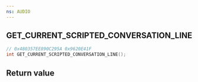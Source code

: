```yaml
---
ns: AUDIO
---
```

## GET_CURRENT_SCRIPTED_CONVERSATION_LINE

```c
// 0x480357EE890C295A 0x9620E41F
int GET_CURRENT_SCRIPTED_CONVERSATION_LINE();
```


## Return value
